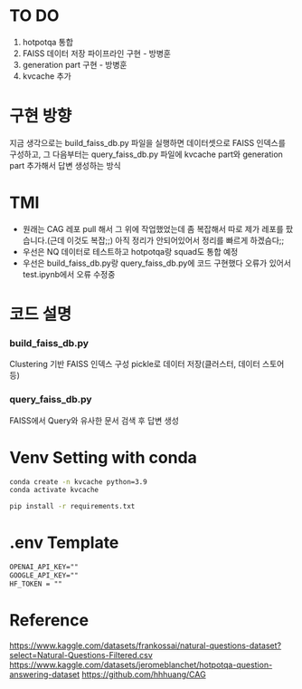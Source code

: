 # TO DO
1. hotpotqa 통합
2. FAISS 데이터 저장 파이프라인 구현 - 방병훈
3. generation part 구현 - 방병훈
4. kvcache 추가

# 구현 방향
지금 생각으로는 build_faiss_db.py 파일을 실행하면 데이터셋으로 FAISS 인덱스를 구성하고, 
그 다음부터는 query_faiss_db.py 파일에 kvcache part와 generation part 추가해서 답변 생성하는 방식

# TMI
- 원래는 CAG 레포 pull 해서 그 위에 작업했었는데 좀 복잡해서 따로 제가 레포를 팠습니다.(근데 이것도 복잡;;)
아직 정리가 안되어있어서 정리를 빠르게 하겠슴다;;
- 우선은 NQ 데이터로 테스트하고 hotpotqa랑 squad도 통합 예정
- 우선은 build_faiss_db.py랑 query_faiss_db.py에 코드 구현했다 오류가 있어서 test.ipynb에서 오류 수정중

# 코드 설명
### build_faiss_db.py
Clustering 기반 FAISS 인덱스 구성
pickle로 데이터 저장(클러스터, 데이터 스토어 등)

### query_faiss_db.py
FAISS에서 Query와 유사한 문서 검색 후 답변 생성

# Venv Setting with conda

```bash
conda create -n kvcache python=3.9
conda activate kvcache
```

```bash
pip install -r requirements.txt
```

# .env Template
```txt
OPENAI_API_KEY=""
GOOGLE_API_KEY=""
HF_TOKEN = ""
```

# Reference
https://www.kaggle.com/datasets/frankossai/natural-questions-dataset?select=Natural-Questions-Filtered.csv
https://www.kaggle.com/datasets/jeromeblanchet/hotpotqa-question-answering-dataset
https://github.com/hhhuang/CAG